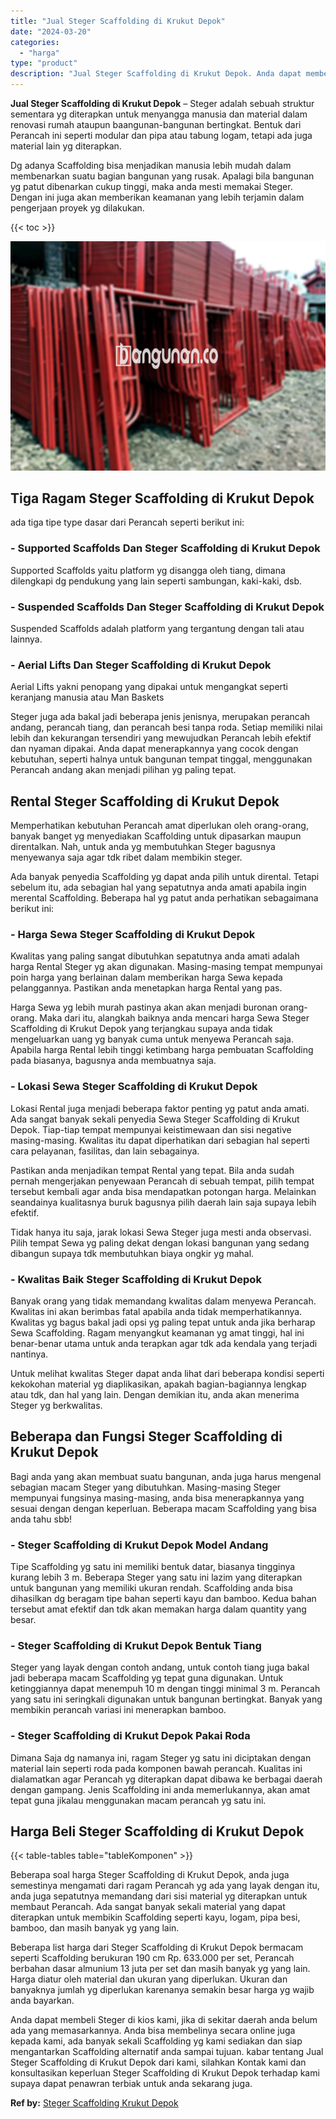 ```yaml
---
title: "Jual Steger Scaffolding di Krukut Depok"
date: "2024-03-20"
categories: 
  - "harga"
type: "product"
description: "Jual Steger Scaffolding di Krukut Depok. Anda dapat membeli Steger di kios kami, jika di sekitar daerah anda belum ada yang memasarkannya. Anda bisa membelin..."
---
```


**Jual Steger Scaffolding di Krukut Depok** – Steger adalah sebuah struktur sementara yg diterapkan untuk menyangga manusia dan material dalam renovasi rumah ataupun baangunan-bangunan bertingkat. Bentuk dari Perancah ini seperti modular dan pipa atau tabung logam, tetapi ada juga material lain yg diterapkan.

Dg adanya Scaffolding bisa menjadikan manusia lebih mudah dalam membenarkan suatu bagian bangunan yang rusak. Apalagi bila bangunan yg patut dibenarkan cukup tinggi, maka anda mesti memakai Steger. Dengan ini juga akan memberikan keamanan yang lebih terjamin dalam pengerjaan proyek yg dilakukan.

{{< toc >}}

![Jual Steger Scaffolding di Krukut Depok](/images/sewa-scaffolding-steger-08.png)

## Tiga Ragam Steger Scaffolding di Krukut Depok

ada tiga tipe type dasar dari Perancah seperti berikut ini:

### \- Supported Scaffolds Dan Steger Scaffolding di Krukut Depok

Supported Scaffolds yaitu platform yg disangga oleh tiang, dimana dilengkapi dg pendukung yang lain seperti sambungan, kaki-kaki, dsb.

### \- Suspended Scaffolds Dan Steger Scaffolding di Krukut Depok

Suspended Scaffolds adalah platform yang tergantung dengan tali atau lainnya.

### \- Aerial Lifts Dan Steger Scaffolding di Krukut Depok

Aerial Lifts yakni penopang yang dipakai untuk mengangkat seperti keranjang manusia atau Man Baskets

Steger juga ada bakal jadi beberapa jenis jenisnya, merupakan perancah andang, perancah tiang, dan perancah besi tanpa roda. Setiap memiliki nilai lebih dan kekurangan tersendiri yang mewujudkan Perancah lebih efektif dan nyaman dipakai. Anda dapat menerapkannya yang cocok dengan kebutuhan, seperti halnya untuk bangunan tempat tinggal, menggunakan Perancah andang akan menjadi pilihan yg paling tepat.

## Rental Steger Scaffolding di Krukut Depok

Memperhatikan kebutuhan Perancah amat diperlukan oleh orang-orang, banyak banget yg menyediakan Scaffolding untuk dipasarkan maupun direntalkan. Nah, untuk anda yg membutuhkan Steger bagusnya menyewanya saja agar tdk ribet dalam membikin steger.

Ada banyak penyedia Scaffolding yg dapat anda pilih untuk dirental. Tetapi sebelum itu, ada sebagian hal yang sepatutnya anda amati apabila ingin merental Scaffolding. Beberapa hal yg patut anda perhatikan sebagaimana berikut ini:

### \- Harga Sewa Steger Scaffolding di Krukut Depok

Kwalitas yang paling sangat dibutuhkan sepatutnya anda amati adalah harga Rental Steger yg akan digunakan. Masing-masing tempat mempunyai poin harga yang berlainan dalam memberikan harga Sewa kepada pelanggannya. Pastikan anda menetapkan harga Rental yang pas.

Harga Sewa yg lebih murah pastinya akan akan menjadi buronan orang-orang. Maka dari itu, alangkah baiknya anda mencari harga Sewa Steger Scaffolding di Krukut Depok yang terjangkau supaya anda tidak mengeluarkan uang yg banyak cuma untuk menyewa Perancah saja. Apabila harga Rental lebih tinggi ketimbang harga pembuatan Scaffolding pada biasanya, bagusnya anda membuatnya saja.

### \- Lokasi Sewa Steger Scaffolding di Krukut Depok

Lokasi Rental juga menjadi beberapa faktor penting yg patut anda amati. Ada sangat banyak sekali penyedia Sewa Steger Scaffolding di Krukut Depok. Tiap-tiap tempat mempunyai keistimewaan dan sisi negative masing-masing. Kwalitas itu dapat diperhatikan dari sebagian hal seperti cara pelayanan, fasilitas, dan lain sebagainya.

Pastikan anda menjadikan tempat Rental yang tepat. Bila anda sudah pernah mengerjakan penyewaan Perancah di sebuah tempat, pilih tempat tersebut kembali agar anda bisa mendapatkan potongan harga. Melainkan seandainya kualitasnya buruk bagusnya pilih daerah lain saja supaya lebih efektif.

Tidak hanya itu saja, jarak lokasi Sewa Steger juga mesti anda observasi. Pilih tempat Sewa yg paling dekat dengan lokasi bangunan yang sedang dibangun supaya tdk membutuhkan biaya ongkir yg mahal.

### \- Kwalitas Baik Steger Scaffolding di Krukut Depok

Banyak orang yang tidak memandang kwalitas dalam menyewa Perancah. Kwalitas ini akan berimbas fatal apabila anda tidak memperhatikannya. Kwalitas yg bagus bakal jadi opsi yg paling tepat untuk anda jika berharap Sewa Scaffolding. Ragam menyangkut keamanan yg amat tinggi, hal ini benar-benar utama untuk anda terapkan agar tdk ada kendala yang terjadi nantinya.

Untuk melihat kwalitas Steger dapat anda lihat dari beberapa kondisi seperti kekokohan material yg diaplikasikan, apakah bagian-bagiannya lengkap atau tdk, dan hal yang lain. Dengan demikian itu, anda akan menerima Steger yg berkwalitas.

## Beberapa dan Fungsi Steger Scaffolding di Krukut Depok

Bagi anda yang akan membuat suatu bangunan, anda juga harus mengenal sebagian macam Steger yang dibutuhkan. Masing-masing Steger mempunyai fungsinya masing-masing, anda bisa menerapkannya yang sesuai dengan dengan keperluan. Beberapa macam Scaffolding yang bisa anda tahu sbb!

### \- Steger Scaffolding di Krukut Depok Model Andang

Tipe Scaffolding yg satu ini memiliki bentuk datar, biasanya tingginya kurang lebih 3 m. Beberapa Steger yang satu ini lazim yang diterapkan untuk bangunan yang memiliki ukuran rendah. Scaffolding anda bisa dihasilkan dg beragam tipe bahan seperti kayu dan bamboo. Kedua bahan tersebut amat efektif dan tdk akan memakan harga dalam quantity yang besar.

### \- Steger Scaffolding di Krukut Depok Bentuk Tiang

Steger yang layak dengan contoh andang, untuk contoh tiang juga bakal jadi beberapa macam Scaffolding yg tepat guna digunakan. Untuk ketinggiannya dapat menempuh 10 m dengan tinggi minimal 3 m. Perancah yang satu ini seringkali digunakan untuk bangunan bertingkat. Banyak yang membikin perancah variasi ini menerapkan bamboo.

### \- Steger Scaffolding di Krukut Depok Pakai Roda

Dimana Saja dg namanya ini, ragam Steger yg satu ini diciptakan dengan material lain seperti roda pada komponen bawah perancah. Kualitas ini dialamatkan agar Perancah yg diterapkan dapat dibawa ke berbagai daerah dengan gampang. Jenis Scaffolding ini anda memerlukannya, akan amat tepat guna jikalau menggunakan macam perancah yg satu ini.

## Harga Beli Steger Scaffolding di Krukut Depok

{{< table-tables table="tableKomponen" >}}

Beberapa soal harga Steger Scaffolding di Krukut Depok, anda juga semestinya mengamati dari ragam Perancah yg ada yang layak dengan itu, anda juga sepatutnya memandang dari sisi material yg diterapkan untuk membaut Perancah. Ada sangat banyak sekali material yang dapat diterapkan untuk membikin Scaffolding seperti kayu, logam, pipa besi, bamboo, dan masih banyak yg yang lain.

Beberapa list harga dari Steger Scaffolding di Krukut Depok bermacam seperti Scaffolding berukuran 190 cm Rp. 633.000 per set, Perancah berbahan dasar almunium 13 juta per set dan masih banyak yg yang lain. Harga diatur oleh material dan ukuran yang diperlukan. Ukuran dan banyaknya jumlah yg diperlukan karenanya semakin besar harga yg wajib anda bayarkan.

Anda dapat membeli Steger di kios kami, jika di sekitar daerah anda belum ada yang memasarkannya. Anda bisa membelinya secara online juga kepada kami, ada banyak sekali Scaffolding yg kami sediakan dan siap mengantarkan Scaffolding alternatif anda sampai tujuan. kabar tentang Jual Steger Scaffolding di Krukut Depok dari kami, silahkan Kontak kami dan konsultasikan keperluan Steger Scaffolding di Krukut Depok terhadap kami supaya dapat penawran terbiak untuk anda sekarang juga.

**Ref by:** [Steger Scaffolding Krukut Depok](https://id.wikipedia.org/wiki/Steger)
